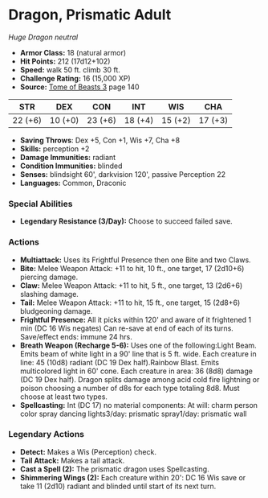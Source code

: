# Dragon, Prismatic Adult

*Huge* *Dragon* *neutral*

- **Armor Class:** 18 (natural armor)
- **Hit Points:** 212 (17d12+102)
- **Speed:** walk 50 ft. climb 30 ft.
- **Challenge Rating:** 16 (15,000 XP)
- **Source:** [Tome of Beasts 3](https://koboldpress.com/kpstore/product/tome-of-beasts-3-for-5th-edition/) page 140

| STR | DEX | CON | INT | WIS | CHA |
| --- | --- | --- | --- | --- | --- |
| 22 (+6) | 10 (+0) | 23 (+6) | 18 (+4) | 15 (+2) | 17 (+3) |

- **Saving Throws**: Dex +5, Con +1, Wis +7, Cha +8
- **Skills:** perception +2
- **Damage Immunities:** radiant
- **Condition Immunities:** blinded
- **Senses:** blindsight 60', darkvision 120', passive Perception 22
- **Languages:** Common, Draconic

### Special Abilities

- **Legendary Resistance (3/Day):** Choose to succeed failed save.

### Actions

- **Multiattack:** Uses its Frightful Presence then one Bite and two Claws.
- **Bite:** Melee Weapon Attack: +11 to hit, 10 ft., one target, 17 (2d10+6) piercing damage.
- **Claw:** Melee Weapon Attack: +11 to hit, 5 ft., one target, 13 (2d6+6) slashing damage.
- **Tail:** Melee Weapon Attack: +11 to hit, 15 ft., one target, 15 (2d8+6) bludgeoning damage.
- **Frightful Presence:** All it picks within 120' and aware of it frightened 1 min (DC 16 Wis negates) Can re-save at end of each of its turns. Save/effect ends: immune 24 hrs.
- **Breath Weapon (Recharge 5-6):** Uses one of the following:Light Beam. Emits beam of white light in a 90' line that is 5 ft. wide. Each creature in line: 45 (10d8) radiant (DC 19 Dex half).Rainbow Blast. Emits multicolored light in 60' cone. Each creature in area: 36 (8d8) damage (DC 19 Dex half). Dragon splits damage among acid cold fire lightning or poison choosing a number of d8s for each type totaling 8d8. Must choose at least two types.
- **Spellcasting:** Int (DC 17) no material components: At will: charm person color spray dancing lights3/day: prismatic spray1/day: prismatic wall



### Legendary Actions

- **Detect:** Makes a Wis (Perception) check.
- **Tail Attack:** Makes a tail attack.
- **Cast a Spell (2):** The prismatic dragon uses Spellcasting.
- **Shimmering Wings (2):** Each creature within 20': DC 16 Wis save or take 11 (2d10) radiant and blinded until start of its next turn.
